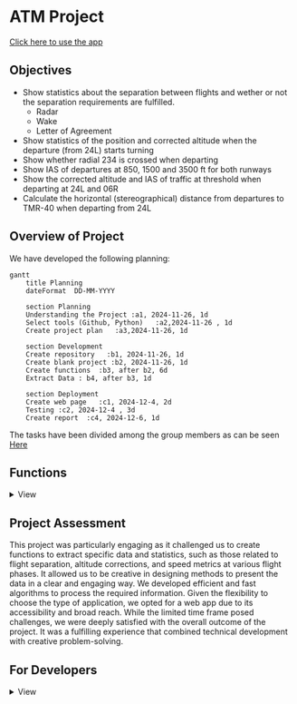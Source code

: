 # ATM Project
[Click here to use the app](https://atmproject.streamlit.app/)

## Objectives

- Show statistics about the separation between flights and wether or not the separation requirements are fulfilled.
    - Radar
    - Wake
    - Letter of Agreement
- Show statistics of the position and corrected altitude when the departure (from 24L) starts turning
- Show whether radial 234 is crossed when departing 
- Show IAS of departures at 850, 1500 and 3500 ft for both runways
- Show the corrected altitude and IAS of traffic at threshold when departing at 24L and 06R
- Calculate the horizontal (stereographical) distance from departures to TMR-40 when departing from 24L


## Overview of Project
We have developed the following planning:
```mermaid
gantt
    title Planning
    dateFormat  DD-MM-YYYY

    section Planning
    Understanding the Project :a1, 2024-11-26, 1d
    Select tools (Github, Python)   :a2,2024-11-26 , 1d
    Create project plan   :a3,2024-11-26, 1d

    section Development
    Create repository   :b1, 2024-11-26, 1d
    Create blank project :b2, 2024-11-26, 1d
    Create functions  :b3, after b2, 6d
    Extract Data : b4, after b3, 1d

    section Deployment
    Create web page   :c1, 2024-12-4, 2d
    Testing :c2, 2024-12-4 , 3d
    Create report  :c4, 2024-12-6, 1d
```
The tasks have been divided among the group members as can be seen [Here](https://github.com/users/Robertguarneros/projects/5)



## Functions

<details>
  <summary>View</summary>

### Miscellaneous functions

These are functions we use repeatedly within our calculations:
- `load_departures`: this function is in charge of loading the excel contaning the departure list and returns a list of the departures.
- `load_flights`: this function is in charge of loading the `csv` files that contain the flight data. It returns a matrix with the data.
- `load_24h`: this function is in charge of loading all the `csv` files to be able to view data for 24 hours. It returns a matrix with the data.
- `corrected_altitude`: this function is used to get the corrected altitude by receiving the barometric pressure setting and the flight level information. It returns the corrected altitude in feet.
- `get_stereographical_from_lat_lon_alt`: this function helps us convert the coordinates to stereographical, it has three subfunctions which are self explanatory:
    - `geodesic_to_geocentric`
    - `geocentric_to_system_cartesian`
    - `system_cartesian_to_system_stereographical`


### Separation between flights
This process is designed to evaluate and compare the separation between consecutive flights departing from the same runway, ensuring that the separation distances comply with radar, wake turbulence, and LoA (Letter of Agreement) regulations. Below are the key functions used to achieve this:
- `extract_contiguous_pairs`: processes the flight data (2305_02_dep_lebl.xlsx) to identify consecutive flights departing from the same runway within a time threshold (4 minutes by default). It groups the flights based on their departure runway (24L or 06R) and prepares additional flight details.
- `calculate_min_distances`: aims to compute the minimum distances between pairs of flights using processed flight trajectories (`get_trajectory_for_airplane`). This calculation takes into account the stereographic coordinates of the flights, filtering out those that are within specific areas on the runway thresholds to know when to start making calculations.
- `compare_radar_separation`: compare the separation distance between consecutive flights and checks if it complies with the minimum radar separation distance (3 NM). It returns whether each pair of flights meets the minimum separation requirement and the percentage of compliant pairs.
- `compare_wake_separation`: considers the wake turbulence separation distances based on aircraft types (Super Heavy, Heavy, Medium, and Light). It compares and returns the actual separation distance between pairs of flights against the required distance for their respective aircraft wakes. In cases that do not appear in the table, such as average wake followed by average wake, 3 NM has been applied since minimum separation per wake is not applied.
- `compare_loa_separation`: compare the separation between flights using a table based on aircraft type and their SID (Standard Instrument Departure) group. Returns the distances between consecutive flights, in addition to information on the type of aircraft of each flight and the SID corresponding to each one, thus knowing the data to be able to assign the minimum distances shown in the LoA table.

<details>
  <summary>Flowchart!</summary>

  The flow of the function would look like this:

  ```mermaid
  flowchart TD
      A[Start] 
      B(extract_contiguous_pairs)
      A-->B2(load_departures)
      B2-->B -->A2
      A2(load_flights) --> C
      C(calculate_min_distances)
      C --> D1(compare_radar_separation)
      C --> D2(compare_wake_separation)
      C --> D3(compare_loa_separation)
      D4(SID groups)-->D3
      D5(Aircraft type)-->D3
```
</details>

### Position and Altitude turns
This set of functions processes and analyzes flight data to detect the initiation of turns after departing from runway 24L. It examines interpolated trajectories to identify the first point where an aircraft begins its turn by calculating cumulative changes in heading, roll angle (RA), and true track angle (TTA) over a 2-second interval. When certain thresholds are exceeded, the turn is detected, and a vector is generated with the aircraft's ID and position at the moment the turn starts. 
- `correct_altitude_for_file`: this function is called to get the corrected altitude for the whole matrix and not just one flight, it uses function `corrected_altitude` described previously.
- `get_trajectory_for_airplane`: this function takes the matrix of flights and makes a dictionary that has the flight ID and within, the coordinates of the trajectory. This allows us to quickly interpolate or plot trajectories since the data for one flight is already in one place and not spread.
- `filter_empty_trajectories`: this function filters any flight that might be empty.
- `filter_departures_by_runway`: this function returns a list containing the identifiers of the flights that depart from 24L and another list for 06R.
- `filter_trajectories_24L`: filters trajectories to include only flights departing from runway 24L and limits the trajectory points to those around the departure, which is sufficient to capture the initial turn.
- `interpolate_trajectories`: this function helps us interpolate the coordinates, in our case we decided to use an interpolation of the position, velocity and corrected altitude every 0.5 seconds.
- `detect_turn_start_from_runway_24L`: this function processes interpolated trajectories and detects the first point where an aircraft initiates a turn after departing from runway 24L. It calculates cumulative changes in heading, roll angle (RA), and true track angle (TTA) over time, comparing values over a 2-second interval (four data points). A turn is detected if the cumulative changes in heading exceed 8 degrees, RA exceed 5 degrees, or TTA exceed 15 degrees.

<details>
  <summary>Flowchart!</summary>

  The flow of the function would look like this:

  ```mermaid
  block-beta
    columns 5
    Start space load_departures space load_flights 
    space space space space space  
    filter_departures_by_runway space correct_altitude_for_file space load_24h
    space space space space space
    get_trajectory_for_airplane space filter_empty_trajectories space filter_trajectories_24L 
    space space space space space
    End space detect_turn_start_from_runway_24L space interpolate_trajectories

    Start --> load_departures
    load_departures --> load_flights
    load_flights --> load_24h
    load_24h --> correct_altitude_for_file
    correct_altitude_for_file --> filter_departures_by_runway
    filter_departures_by_runway --> get_trajectory_for_airplane
    get_trajectory_for_airplane --> filter_empty_trajectories
    filter_empty_trajectories --> filter_trajectories_24L
    filter_trajectories_24L --> interpolate_trajectories
    interpolate_trajectories --> detect_turn_start_from_runway_24L
    detect_turn_start_from_runway_24L --> End
```
</details>

### Radial Crossing
This function analyzes flight trajectories to determine if they cross th R-234 radial of the DVOR/DME BCN. A vector is generated containing the flight ID and a boolean value indicating whether the radial is crossed. The different functions involved are:
- `correct_altitude_for_file`: this function is called to get the corrected altitude for the whole matrix and not just one flight, it uses function `corrected_altitude` described previously.
- `get_trajectory_for_airplane`: this function takes the matrix of flights and makes a dictionary that has the flight ID and within, the coordinates of the trajectory. This allows us to quickly interpolate or plot trajectories since the data for one flight is already in one place and not spread.
- `filter_empty_trajectories`: this function filters any flight that might be empty.
- `filter_departures_by_runway`: this function returns a list containing the identifiers of the flights that depart from 24L and another list for 06R.
- `filter_trajectories_24L`: filters trajectories to include only flights departing from runway 24L and limits the trajectory points to those around the departure, which is sufficient to capture the initial turn.
- `crosses_fixed_radial`: checks if flight trajectories cross the predefined radial line based on coordinated. To acheive this it uses two functions: `dms_to_decimal` to convert coordinates of the radial from degrees, minutes, and seconds to decimal format, and `side_of_line` to calculate the relative position of a point with respect to the R-234 of the DVOR/DME BCN.
Additionally, the crossing trajectories and the radial are visualized to verify the results visually.

<details>
  <summary>Flowchart!</summary>

  The flow of the function would look like this:

  ```mermaid
  block-beta
    columns 5
    Start space load_departures space load_flights 
    space space space space space  
    filter_departures_by_runway space correct_altitude_for_file space load_24h
    space space space space space
    get_trajectory_for_airplane space filter_empty_trajectories space filter_trajectories_24L 
    space space space space space
    space space End space crosses_fixed_radial

    Start --> load_departures
    load_departures --> load_flights
    load_flights --> load_24h
    load_24h --> correct_altitude_for_file
    correct_altitude_for_file --> filter_departures_by_runway
    filter_departures_by_runway --> get_trajectory_for_airplane
    get_trajectory_for_airplane --> filter_empty_trajectories
    filter_empty_trajectories --> filter_trajectories_24L
    filter_trajectories_24L --> crosses_fixed_radial
    crosses_fixed_radial --> End
```
</details>

### IAS at different altitudes
This process takes flight and departure data as input, analyzes them through multiple steps, and classifies IAS (Indicated Airspeed) values for altitudes 850 ft, 1500 ft, and 3500 ft based on the departure runway (06R or 24L). The classified IAS values are returned as two dictionaries (ias_06R and ias_24L), each containing IAS data grouped by target altitudes. Here’s a step-by-step breakdown of the different functions involved:
- `correct_altitude_for_file`: this function is called to get the corrected altitude for the whole matrix and not just one flight, it uses function `corrected_altitude` described previously.
- `filter_departures_by_runway`: this function returns a list containing the identifiers of the flights that depart from 24L and another list for 06R.
- `get_trajectory_for_airplane`: this function takes the matrix of flights and makes a dictionary that has the flight ID and within, the coordinates of the trajectory. This allows us to quickly interpolate or plot trajectories since the data for one flight is already in one place and not spread.
- `filter_empty_trajectories`: this function filters any flight that might be empty.
- `interpolate_trajectories`: this function helps us interpolate the coordinates, in our case we decided to use an interpolation of the position, velocity and corrected altitude every 0.5 seconds. This is because we wanted to achieve a high precision of detections.
- `extract_IAS_for_altitudes`: it extracts IAS values for specific target altitudes (850, 1500 and 3500 ft) from interpolated flight trajectories.

<details>
  <summary>Flowchart!</summary>

  The flow of the function would look like this:

  ```mermaid
  block-beta
    columns 5
    Start space load_departures space load_flights 
    space space space space space  
    filter_departures_by_runway space correct_altitude_for_file space load_24h
    space space space space space
    get_trajectory_for_airplane space filter_empty_trajectories space interpolate_trajectories 
    space space space space space
    space space End space extract_IAS_for_altitudes

    Start --> load_departures
    load_departures --> load_flights
    load_flights --> load_24h
    load_24h --> correct_altitude_for_file
    correct_altitude_for_file --> filter_departures_by_runway
    filter_departures_by_runway --> get_trajectory_for_airplane
    get_trajectory_for_airplane --> filter_empty_trajectories
    filter_empty_trajectories --> interpolate_trajectories
    interpolate_trajectories --> extract_IAS_for_altitudes
    extract_IAS_for_altitudes --> End
```
</details>

### Altitude and IAS at threshold
This function is composed of multiple smaller functions that together achieve the goal of getting the corrected altitude and IAS when crossing the threshold of the runway. The order of these functions is:
- `load_departures`: to load the departures.
- `load_flights`: to load only the time frame the user wants to see.
- `load_24h`: to load the whole day and allow the user to view all data.
- `filter_departures_by_runway`: this function returns a list containing the identifiers of the flights that depart from 24L and another list for 06R.
- `correct_altitude_for_file`: this function is called to get the corrected altitude for the whole matrix and not just one flight, it uses function `corrected_altitude` described previously.
- `get_trajectory_for_airplane`: this function takes the matrix of flights and makes a dictionary that has the flight ID and within, the coordinates of the trajectory. This allows us to quickly interpolate or plot trajectories since the data for one flight is already in one place and not spread.
- `filter_empty_trajectories`: this function filters any flight that might be empty.
- `interpolate_trajectories`: this function helps us interpolate the coordinates, in our case we decided to use an interpolation of the position, velocity and corrected altitude every 0.5 seconds. This is because we wanted to achieve a high precision of detections.
- `filter_trajectories_by_runway`: this function divides the filtered trajectories by runway so we can show data separately. 
- `get_corrected_altitude_and_ias_at_threshold`: this function is the one in charge of detecting when a flight crosses the threshold, we decided to go with the area approach for maximum precision. The coordinates we used were the following:

```python
threshold_06R_area = {
        "min_lat": 41.291979,  # Bottom latitude
        "max_lat": 41.293154,  # Top latitude
        "min_lon": 2.103089,   # Left longitude
        "max_lon": 2.105704    # Right longitude
    }
    threshold_24L_area = {
        "min_lat": 41.281430,  # Bottom latitude
        "max_lat": 41.282578,  # Top latitude
        "min_lon": 2.072046,   # Left longitude
        "max_lon": 2.074564    # Right longitude
    }
```
<details>
  <summary>Flowchart!</summary>

  The flow of the function would look like this:

  ```mermaid
  block-beta
   columns 5
   Start space load_departures space load_flights 
   space space space space space  
   correct_altitude_for_file space filter_departures_by_runway space load_24h
   space space space space space
   get_trajectory_for_airplane space filter_empty_trajectories space interpolate_trajectories 
   space space space space space
   End space get_corrected_altitude_and_ias_at_threshold space filter_departures_by_runway

    Start --> load_departures
    load_departures --> load_flights
    load_flights --> load_24h
    load_24h --> filter_departures_by_runway
    filter_departures_by_runway --> correct_altitude_for_file
    correct_altitude_for_file --> get_trajectory_for_airplane
    get_trajectory_for_airplane --> filter_empty_trajectories
    filter_empty_trajectories --> interpolate_trajectories
    interpolate_trajectories --> filter_trajectories_by_runway
    filter_trajectories_by_runway --> get_corrected_altitude_and_ias_at_threshold
    get_corrected_altitude_and_ias_at_threshold --> End
```
</details>

### Horizontal distance to TMR-40

This function is composed of multiple smaller functions that together achieve the goal of calculating the horizontal distance to TMR-40:

- `load_departures`: to load the departures.
- `load_flights`: to load only the time frame the user wants to see.
- `load_24h`: to load the whole day and allow the user to view all data.
- `correct_altitude_for_file`: this function is called to get the corrected altitude for the whole matrix and not just one flight, it uses function `corrected_altitude` described previously.
- `get_trajectory_for_airplane`: this function takes the matrix of flights and makes a dictionary that has the flight ID and within, the coordinates of the trajectory.
- `filter_empty_trajectories`: this function filters any flight that might be empty.
- `trajectories_to_stereographical`: this function is used to transform all the trajectory points into stereographical coordinates by calling previously described `get_stereographical_from_lat_lon_alt` function.
- `filter_departures_by_runway`: this function returns a list containing the identifiers of the flights that depart from 24L and another list for 06R. In this case we keep only the 24L since that is the one we are interested in.
- `calculate_min_distance_to_TMR_40_24L`: this function returns the minimum distance between a flight during its trajectory and the TMR-40.

<details>
  <summary>Flowchart!</summary>

  The flow of the function would look like this:

  ```mermaid
  block-beta
   columns 5
   Start space load_departures space load_flights 
   space space space space space  
   get_trajectory_for_airplane space correct_altitude_for_file space load_24h
   space space space space space
   filter_empty_trajectories space trajectories_to_stereographical space get_stereographical_from_lat_lon_alt
   space space space space space
   End space calculate_min_distance_to_TMR_40_24L space filter_departures_by_runway

    Start --> load_departures
    load_departures --> load_flights
    load_flights --> load_24h
    load_24h --> correct_altitude_for_file
    correct_altitude_for_file --> get_trajectory_for_airplane
    get_trajectory_for_airplane --> filter_empty_trajectories
    filter_empty_trajectories --> trajectories_to_stereographical
    trajectories_to_stereographical --> get_stereographical_from_lat_lon_alt
    get_stereographical_from_lat_lon_alt --> filter_departures_by_runway
    filter_departures_by_runway --> calculate_min_distance_to_TMR_40_24L
    calculate_min_distance_to_TMR_40_24L --> End
  

```
</details>
</details>

## Project Assessment
This project was particularly engaging as it challenged us to create functions to extract specific data and statistics, such as those related to flight separation, altitude corrections, and speed metrics at various flight phases. It allowed us to be creative in designing methods to present the data in a clear and engaging way. We developed efficient and fast algorithms to process the required information. Given the flexibility to choose the type of application, we opted for a web app due to its accessibility and broad reach. While the limited time frame posed challenges, we were deeply satisfied with the overall outcome of the project. It was a fulfilling experience that combined technical development with creative problem-solving.


## For Developers

<details>
  <summary>View</summary>


### First time installing Project
1. Clone repo: `git clone https://github.com/Robertguarneros/ATM.git`
2. Change into the project directory 
3. Install the dependencies: `pip install -r requirements.txt`
4. Run proyect with `streamlit run .\Home.py`

### Project Structure

<details>
  <summary>View</summary>

```
ATM/
│   .DS_Store
│   .flake8
│   .gitignore
│   Home.py
│   project.toml
│   README.md
│   requirements.txt
│   
├───assets
│   │   .DS_Store
│   │   logo_eurocontrol.png
│   │
│   ├───CsvFiles
│   │       P3_00-04h.csv
│   │       P3_04_08h.csv
│   │       P3_08_12h.csv
│   │       P3_12_16h.csv
│   │       P3_16_20h.csv
│   │       P3_20_24h.csv
│   │
│   └───InputFiles
│           2305_02_dep_lebl.xlsx
│           Tabla_Clasificacion_aeronaves.xlsx
│           Tabla_misma_SID_06R.xlsx
│           Tabla_misma_SID_24L.xlsx
│
├───functions
│       functions1.py
│       functions2.py
│       functions3.py
│
├───pages
|       General_Information.py
|       About.py
│       Altitude_and_IAS_at_runway_threshold.py
│       Horizontal_Distance_to_TMR-40.py
│       IAS_at_different_Altitudes.py
│       Position_and_Altitude_when_Turning.py
│       Radial_Crossing.py
│       Separation_Losses.py
```
</details>

 
### Libraries
The main Python libraries used were:
- streamlit
- pandas
- numpy
- csv
- altair
- collections
- defaultdir

### Tools Used

We are also using the following tools:
- `isort`: to order imports alphabetically, use with `isort .`
- `black`: formatter, use with `black .`
- `flake8`: linting tool, use with `flake8 .`


### Requirements
To generate requirement list use:
`pip freeze > requirements.txt`

#### Install Requirements

The requirements can be installed from the requirements.txt file:
`pip install -r requirements.txt`

#### Verify Requirements
`pip list`

</details>
